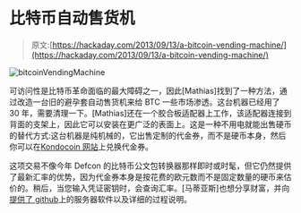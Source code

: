 # 比特币自动售货机

> 原文:[https://hackaday.com/2013/09/13/a-bitcoin-vending-machine/](https://hackaday.com/2013/09/13/a-bitcoin-vending-machine/)

![bitcoinVendingMachine](../Images/40e99511d69481bfd160d1c4e1254200.png)

可访问性是比特币革命面临的最大障碍之一，因此[Mathias]找到了一种方法，通过改造一台旧的避孕套自动售货机来给 BTC 一些市场渗透。这台机器已经用了 30 年，需要清理一下。[Mathias]还在一个胶合板适配器上工作，该适配器连接到背面的支架上，因此它可以安装在更广泛的表面上。这是一种不用电就能出售硬币的替代方式:这台机器是纯机械的，它出售定制的代金券，而不是硬币本身，然后你可以在[Kondocoin 网站](https://kondoco.in/en)上兑换代金券。

这项交易不像今年 Defcon 的比特币公文包转换器那样即时或时髦，但它仍然提供了最新汇率的优势，因为代金券本身是按花费的欧元数而不是固定数量的硬币来估价的。稍后，当您输入凭证密钥时，会查询汇率。[马蒂亚斯]也想分享财富，并向[提供了 github](https://github.com/gonium/kondocoin)上的服务器软件以及详细的过程说明。